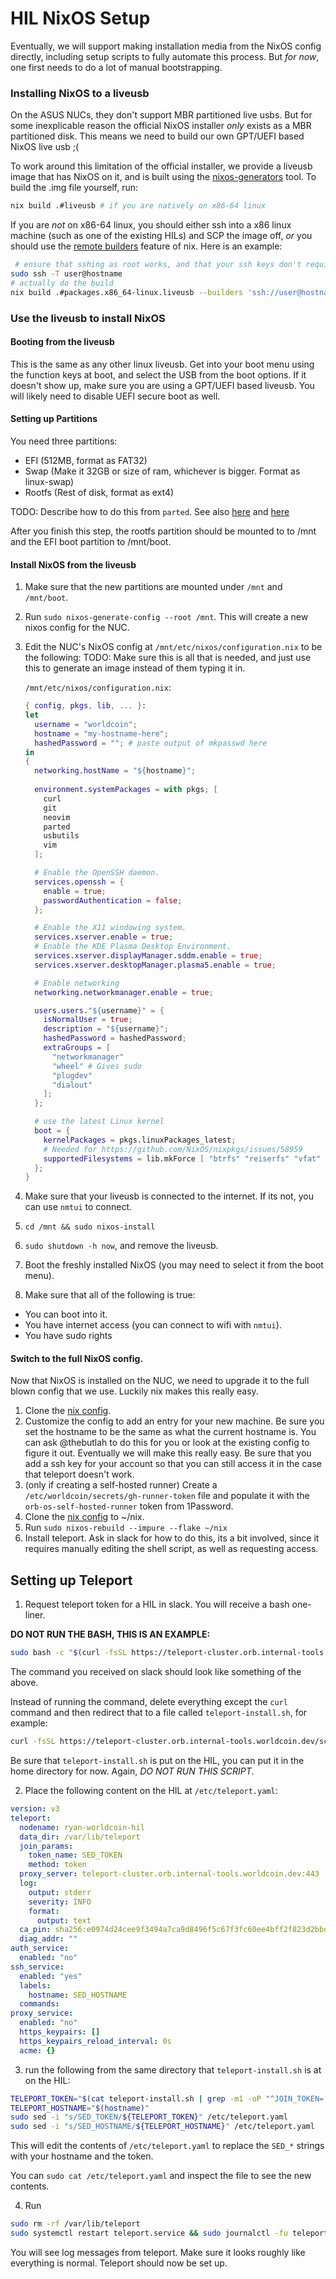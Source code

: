 # HIL NixOS Setup

Eventually, we will support making installation media from the NixOS config
directly, including setup scripts to fully automate this process. But *for now*,
one first needs to do a lot of manual bootstrapping.

### Installing NixOS to a liveusb

On the ASUS NUCs, they don't support MBR partitioned live usbs. But for some
inexplicable reason the official NixOS installer *only* exists as a MBR partitioned
disk. This means we need to build our own GPT/UEFI based NixOS live usb ;(

To work around this limitation of the official installer, we provide a liveusb
image that has NixOS on it, and is built using the
[nixos-generators][nixos-generators] tool. To build the .img file yourself,
run:
```bash
nix build .#liveusb # if you are natively on x86-64 linux
```
If you are *not* on x86-64 linux, you should either ssh into a x86 linux
machine (such as one of the existing HILs) and SCP the image off, *or* you
should use the [remote builders][remote build] feature of nix. Here is an example:

```bash
 # ensure that sshing as root works, and that your ssh keys don't require any passwords, etc
sudo ssh -T user@hostname
# actually do the build
nix build .#packages.x86_64-linux.liveusb --builders 'ssh://user@hostname x86_64-linux - - - kvm'
```

### Use the liveusb to install NixOS

#### Booting from the liveusb

This is the same as any other linux liveusb. Get into your boot menu using the
function keys at boot, and select the USB from the boot options. If it doesn't
show up, make sure you are using a GPT/UEFI based liveusb. You will likely need
to disable UEFI secure boot as well.

#### Setting up Partitions

You need three partitions:
- EFI (512MB, format as FAT32)
- Swap (Make it 32GB or size of ram, whichever is bigger. Format as linux-swap)
- Rootfs (Rest of disk, format as ext4)

TODO: Describe how to do this from `parted`. See also [here](https://nixos.wiki/wiki/NixOS_Installation_Guide#UEFI) and [here](https://github.com/SfikasTeo/NixOS?tab=readme-ov-file#configuring-partitions-and-filesystems)

After you finish this step, the rootfs partition should be mounted to to /mnt and the EFI boot partition to /mnt/boot.

#### Install NixOS from the liveusb

1. Make sure that the new partitions are mounted under `/mnt` and `/mnt/boot`.
2. Run `sudo nixos-generate-config --root /mnt`. This will create a new nixos
   config for the NUC.
3. Edit the NUC's NixOS config at `/mnt/etc/nixos/configuration.nix` to be the
   following: TODO: Make sure this is all that is needed, and just use this to
   generate an image instead of them typing it in.

    `/mnt/etc/nixos/configuration.nix`:
    ```nix
    { config, pkgs, lib, ... }:
    let
      username = "worldcoin";
      hostname = "my-hostname-here";
      hashedPassword = ""; # paste output of mkpasswd here
    in
    {
      networking.hostName = "${hostname}";
      
      environment.systemPackages = with pkgs; [
        curl
        git
        neovim
        parted
        usbutils
        vim
      ];

      # Enable the OpenSSH daemon.
      services.openssh = {
        enable = true;
        passwordAuthentication = false;
      };

      # Enable the X11 windowing system.
      services.xserver.enable = true;
      # Enable the KDE Plasma Desktop Environment.
      services.xserver.displayManager.sddm.enable = true;
      services.xserver.desktopManager.plasma5.enable = true;

      # Enable networking
      networking.networkmanager.enable = true;

      users.users."${username}" = {
        isNormalUser = true;
        description = "${username}";
        hashedPassword = hashedPassword;
        extraGroups = [
          "networkmanager"
          "wheel" # Gives sudo
          "plugdev"
          "dialout"
        ];
      };

      # use the latest Linux kernel
      boot = {
        kernelPackages = pkgs.linuxPackages_latest;
        # Needed for https://github.com/NixOS/nixpkgs/issues/58959
        supportedFilesystems = lib.mkForce [ "btrfs" "reiserfs" "vfat" "f2fs" "xfs" "ntfs" "cifs" ];
      };
    }
    ```
4. Make sure that your liveusb is connected to the internet. If its not, you
   can use `nmtui` to connect.
5. `cd /mnt && sudo nixos-install`
6. `sudo shutdown -h now`, and remove the liveusb.
7. Boot the freshly installed NixOS (you may need to select it from the boot menu).
8. Make sure that all of the following is true:
  - You can boot into it.
  - You have internet access (you can connect to wifi with `nmtui`).
  - You have sudo rights

#### Switch to the full NixOS config.

Now that NixOS is installed on the NUC, we need to upgrade it to the full blown
config that we use. Luckily nix makes this really easy.

1. Clone the [nix config][nix config].
2. Customize the config to add an entry for your new machine. Be sure you set the
   hostname to be the same as what the current hostname is. You can ask @thebutlah
   to do this for you or look at the existing config to figure it out. Eventually we
   will make this really easy. Be sure that you add a ssh key for your account so that
   you can still access it in the case that teleport doesn't work.
3. (only if creating a self-hosted runner) Create a
   `/etc/worldcoin/secrets/gh-runner-token` file and populate it with the
   `orb-os-self-hosted-runner` token from 1Password.
4. Clone the [nix config][nix config] to ~/nix.
5. Run `sudo nixos-rebuild --impure --flake ~/nix`
6. Install teleport. Ask in slack for how to do this, its a bit involved, since
   it requires manually editing the shell script, as well as requesting access.

## Setting up Teleport

1. Request teleport token for a HIL in slack. You will receive a bash one-liner.

**DO NOT RUN THE BASH, THIS IS AN EXAMPLE:**
```bash
sudo bash -c "$(curl -fsSL https://teleport-cluster.orb.internal-tools.worldcoin.dev/scripts/ffffffffffffffffffffffffffffffff/install-node.sh)"
```
The command you received on slack should look like something of the above.

Instead of running the command, delete everything except the `curl` command and then
redirect that to a file called `teleport-install.sh`, for example:
```bash
curl -fsSL https://teleport-cluster.orb.internal-tools.worldcoin.dev/scripts/ffffffffffffffffffffffffffffffff/install-node.sh > teleport-install.sh

```

Be sure that `teleport-install.sh` is put on the HIL, you can put it in the home directory
for now. Again, *DO NOT RUN THIS SCRIPT*.

2. Place the following content on the HIL at `/etc/teleport.yaml`:
```yaml
version: v3
teleport:
  nodename: ryan-worldcoin-hil
  data_dir: /var/lib/teleport
  join_params:
    token_name: SED_TOKEN
    method: token
  proxy_server: teleport-cluster.orb.internal-tools.worldcoin.dev:443
  log:
    output: stderr
    severity: INFO
    format:
      output: text
  ca_pin: sha256:e0974d24cee9f3494a7ca9d8496f5c67f3fc60ee4bff2f823d2bbdb2c0ea4a2c
  diag_addr: ""
auth_service:
  enabled: "no"
ssh_service:
  enabled: "yes"
  labels:
    hostname: SED_HOSTNAME
  commands:
proxy_service:
  enabled: "no"
  https_keypairs: []
  https_keypairs_reload_interval: 0s
  acme: {}
```

3. run the following from the same directory that `teleport-install.sh` is at on the
HIL:
```bash
TELEPORT_TOKEN="$(cat teleport-install.sh | grep -m1 -oP "^JOIN_TOKEN='\K[^']+")"
TELEPORT_HOSTNAME="$(hostname)"
sudo sed -i "s/SED_TOKEN/${TELEPORT_TOKEN}" /etc/teleport.yaml
sudo sed -i "s/SED_HOSTNAME/${TELEPORT_HOSTNAME}" /etc/teleport.yaml
````

This will edit the contents of `/etc/teleport.yaml` to replace the `SED_*` strings with
your hostname and the token.

You can `sudo cat /etc/teleport.yaml` and inspect the file to see the new contents.

4. Run 
```bash
sudo rm -rf /var/lib/teleport
sudo systemctl restart teleport.service && sudo journalctl -fu teleport.service
```

You will see log messages from teleport. Make sure it looks roughly like everything
is normal. Teleport should now be set up.


[nix config]: https://github.com/TheButlah/nix
[nixos-generators]: https://github.com/nix-community/nixos-generators
[remote build]: https://nix.dev/manual/nix/2.18/advanced-topics/distributed-builds
